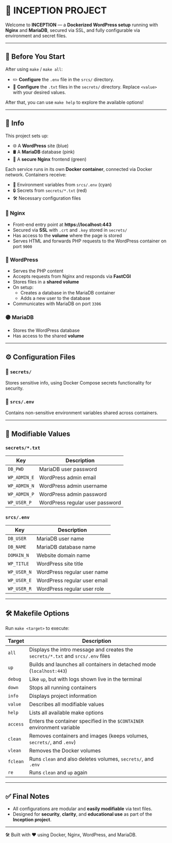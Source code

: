 # 🚀 INCEPTION PROJECT

Welcome to **INCEPTION** — a **Dockerized WordPress setup** running with **Nginx** and **MariaDB**, secured via SSL, and fully configurable via environment and secret files.

---

## 📌 Before You Start

After using `make` / `make all`:

- ✏️ **Configure** the `.env` file in the `srcs/` directory.
- 🔐 **Configure** the `.txt` files in the `secrets/` directory.
Replace `<value>` with your desired values.

After that, you can use `make help` to explore the available options!

---

## 🧠 Info

This project sets up:

- 🌐 A **WordPress** site (blue)
- 🛢️ A **MariaDB** database (pink)
- 🔐 A **secure Nginx** frontend (green)

Each service runs in its own **Docker container**, connected via Docker network. Containers receive:

- 📄 Environment variables from `srcs/.env` (cyan)
- 🔒 Secrets from `secrets/*.txt` (red)
- 🛠️ Necessary configuration files

### 🔹 Nginx
- Front-end entry point at **https://localhost:443**
- Secured via **SSL** with `.crt` and `.key` stored in `secrets/`
- Has access to the **volume** where the page is stored
- Serves HTML and forwards PHP requests to the WordPress container on port `9000`

### 🔷 WordPress
- Serves the PHP content
- Accepts requests from Nginx and responds via **FastCGI**
- Stores files in a **shared volume**
- On setup:
  - Creates a database in the MariaDB container
  - Adds a new user to the database
- Communicates with MariaDB on port `3306`

### 🟣 MariaDB
- Stores the WordPress database
- Has access to the shared **volume**

---

## ⚙️ Configuration Files

### 🛑 `secrets/`
Stores sensitive info, using Docker Compose secrets functionality for security.

### 🔧 `srcs/.env`
Contains non-sensitive environment variables shared across containers.

---

## 📄 Modifiable Values

### `secrets/*.txt`
| Key           | Description                               |
|---------------|-------------------------------------------|
| `DB_PWD`      | MariaDB user password                     |
| `WP_ADMIN_E`  | WordPress admin email                     |
| `WP_ADMIN_N`  | WordPress admin username                  |
| `WP_ADMIN_P`  | WordPress admin password                  |
| `WP_USER_P`   | WordPress regular user password           |

### `srcs/.env`
| Key           | Description                               |
|---------------|-------------------------------------------|
| `DB_USER`     | MariaDB user name                         |
| `DB_NAME`     | MariaDB database name                     |
| `DOMAIN_N`    | Website domain name                       |
| `WP_TITLE`    | WordPress site title                      |
| `WP_USER_N`   | WordPress regular user name               |
| `WP_USER_E`   | WordPress regular user email              |
| `WP_USER_R`   | WordPress regular user role               |

---

## 🛠️ Makefile Options

Run `make <target>` to execute:

| Target   | Description |
|----------|-------------|
| `all`    | Displays the intro message and creates the `secrets/*.txt` and `srcs/.env` files |
| `up`     | Builds and launches all containers in detached mode (`localhost:443`) |
| `debug`  | Like `up`, but with logs shown live in the terminal |
| `down`   | Stops all running containers |
| `info`   | Displays project information |
| `value`  | Describes all modifiable values |
| `help`   | Lists all available make options |
| `access` | Enters the container specified in the `$CONTAINER` environment variable |
| `clean`  | Removes containers and images (keeps volumes, `secrets/`, and `.env`) |
| `vlean`  | Removes the Docker volumes |
| `fclean` | Runs `clean` and also deletes volumes, `secrets/`, and `.env` |
| `re`     | Runs `clean` and `up` again |

---

## ✅ Final Notes

- All configurations are modular and **easily modifiable** via text files.
- Designed for **security**, **clarity**, and **educational use** as part of the **Inception project**.

---
🛠️ Built with ❤️ using Docker, Nginx, WordPress, and MariaDB.

